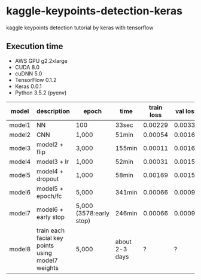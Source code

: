 # kaggle-keypoints-detection-keras

kaggle keypoints detection tutorial by keras with tensorflow


## Execution time

- AWS GPU g2.2xlarge
- CUDA 8.0
- cuDNN 5.0
- TensorFlow 0.1.2
- Keras 0.0.1
- Python 3.5.2 (pyenv)

| model  |      description    |         epoch          |   time   | train loss |  val loss |
|--------|---------------------|------------------------|----------|------------|-----------|
| model1 | NN                  |   100                  |    33sec |    0.00229 |   0.00333 |
| model2 | CNN                 | 1,000                  |    51min |    0.00054 |   0.00168 |
| model3 | model2 + flip       | 3,000                  |   155min |    0.00011 |   0.00160 |
| model4 | model3 + lr         | 1,000                  |    52min |    0.00031 |   0.00158 |
| model5 | model4 + dropout    | 1,000                  |    58min |    0.00169 |   0.00158 |
| model6 | model5 + epoch/fc   | 5,000                  |   341min |    0.00066 |   0.00097 |
| model7 | model6 + early stop | 5,000 (3578:early stop)|   246min |    0.00066 |   0.00094 |
| model8 | train each facial key points using model7 weights |  5,000 |   about 2-3 days |          ? |         ? |
